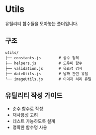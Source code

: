 # Utils

유틸리티 함수들을 모아놓는 폴더입니다.

## 구조

```
utils/
├── constants.js        # 상수 정의
├── helpers.js          # 도우미 함수
├── validation.js       # 유효성 검사
├── dateUtils.js        # 날짜 관련 유틸
└── imageUtils.js       # 이미지 처리 유틸
```

## 유틸리티 작성 가이드

- 순수 함수로 작성
- 재사용성 고려
- 테스트 가능하도록 설계
- 명확한 함수명 사용